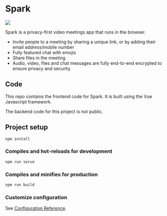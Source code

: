 # Spark

![](https://nathanarnold.co.uk/assets/spark-img/spark.png##)

Spark is a privacy-first video meetings app that runs in the browser.

- Invite people to a meeting by sharing a unique link, or by adding their email address/mobile number
- Fully featured chat with emojis
- Share files in the meeting
- Audio, video, files and chat messages are fully end-to-end encrypted to ensure privacy and security

## Code
This repo contains the frontend code for Spark. It is built using the Vue Javascript framework.

The backend code for this project is not public.

## Project setup
```
npm install
```

### Compiles and hot-reloads for development
```
npm run serve
```

### Compiles and minifies for production
```
npm run build
```

### Customize configuration
See [Configuration Reference](https://cli.vuejs.org/config/).
